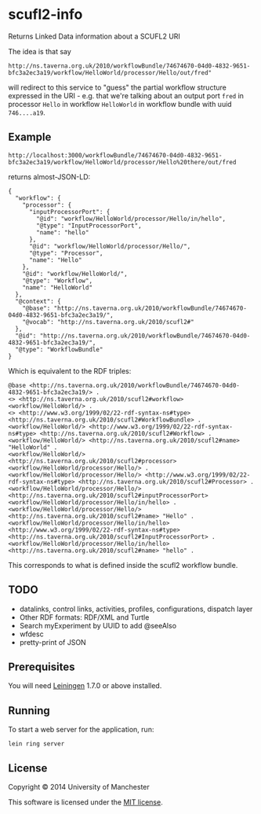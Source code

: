 # scufl2-info

Returns Linked Data information about a SCUFL2 URI

The idea is that say

    http://ns.taverna.org.uk/2010/workflowBundle/74674670-04d0-4832-9651-bfc3a2ec3a19/workflow/HelloWorld/processor/Hello/out/fred"

will redirect to this service to "guess" the partial workflow structure
expressed in the URI - e.g. that we're talking about an output port 
`fred` in processor `Hello` in workflow `HelloWorld` in workflow bundle
with uuid `746....a19`.

## Example

    http://localhost:3000/workflowBundle/74674670-04d0-4832-9651-bfc3a2ec3a19/workflow/HelloWorld/processor/Hello%20there/out/fred

returns almost-JSON-LD:

    
    {
      "workflow": {
        "processor": {
          "inputProcessorPort": {
            "@id": "workflow/HelloWorld/processor/Hello/in/hello",
            "@type": "InputProcessorPort",
            "name": "hello"
          },
          "@id": "workflow/HelloWorld/processor/Hello/",
          "@type": "Processor",
          "name": "Hello"
        },
        "@id": "workflow/HelloWorld/",
        "@type": "Workflow",
        "name": "HelloWorld"
      },
      "@context": {
        "@base": "http://ns.taverna.org.uk/2010/workflowBundle/74674670-04d0-4832-9651-bfc3a2ec3a19/",
        "@vocab": "http://ns.taverna.org.uk/2010/scufl2#"
      },
      "@id": "http://ns.taverna.org.uk/2010/workflowBundle/74674670-04d0-4832-9651-bfc3a2ec3a19/",
      "@type": "WorkflowBundle"
    }
    


Which is equivalent to the RDF triples:

    @base <http://ns.taverna.org.uk/2010/workflowBundle/74674670-04d0-4832-9651-bfc3a2ec3a19/> .
    <> <http://ns.taverna.org.uk/2010/scufl2#workflow> <workflow/HelloWorld/> .
    <> <http://www.w3.org/1999/02/22-rdf-syntax-ns#type> <http://ns.taverna.org.uk/2010/scufl2#WorkflowBundle> .
    <workflow/HelloWorld/> <http://www.w3.org/1999/02/22-rdf-syntax-ns#type> <http://ns.taverna.org.uk/2010/scufl2#Workflow> .
    <workflow/HelloWorld/> <http://ns.taverna.org.uk/2010/scufl2#name> "HelloWorld" .
    <workflow/HelloWorld/> <http://ns.taverna.org.uk/2010/scufl2#processor> <workflow/HelloWorld/processor/Hello/> .
    <workflow/HelloWorld/processor/Hello/> <http://www.w3.org/1999/02/22-rdf-syntax-ns#type> <http://ns.taverna.org.uk/2010/scufl2#Processor> .
    <workflow/HelloWorld/processor/Hello/> <http://ns.taverna.org.uk/2010/scufl2#inputProcessorPort> <workflow/HelloWorld/processor/Hello/in/hello> .
    <workflow/HelloWorld/processor/Hello/> <http://ns.taverna.org.uk/2010/scufl2#name> "Hello" .
    <workflow/HelloWorld/processor/Hello/in/hello> <http://www.w3.org/1999/02/22-rdf-syntax-ns#type> <http://ns.taverna.org.uk/2010/scufl2#InputProcessorPort> .
    <workflow/HelloWorld/processor/Hello/in/hello> <http://ns.taverna.org.uk/2010/scufl2#name> "hello" .
    
This corresponds to what is defined inside the scufl2 workflow bundle.

## TODO

- datalinks, control links, activities, profiles, configurations, dispatch layer
- Other RDF formats: RDF/XML and Turtle
- Search myExperiment by UUID to add @seeAlso 
- wfdesc
- pretty-print of JSON


## Prerequisites

You will need [Leiningen][1] 1.7.0 or above installed.

[1]: https://github.com/technomancy/leiningen

## Running

To start a web server for the application, run:

    lein ring server

## License

Copyright © 2014 University of Manchester

This software is licensed under the [MIT license](LICENSE.txt).
